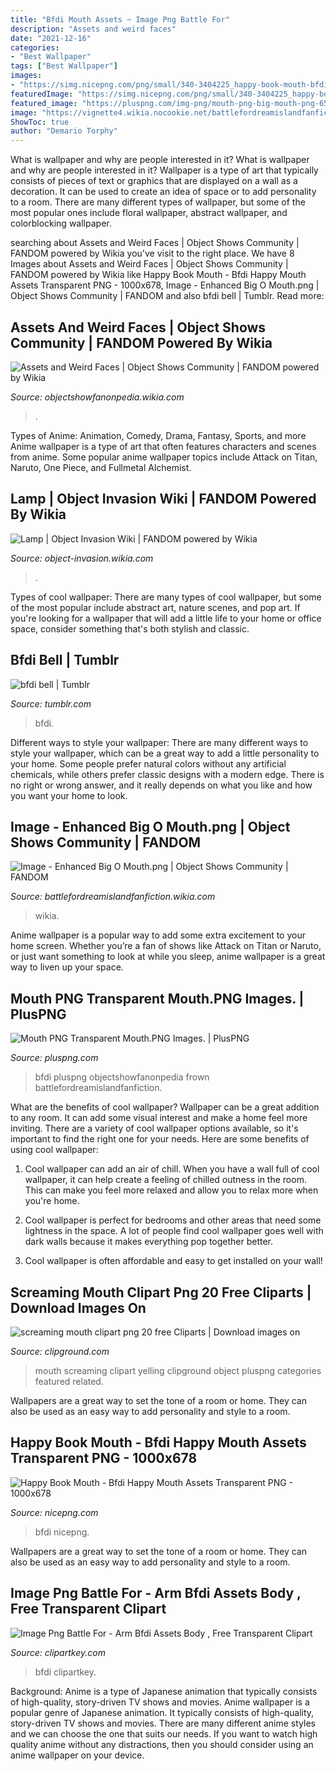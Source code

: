 ```yaml
---
title: "Bfdi Mouth Assets ~ Image Png Battle For"
description: "Assets and weird faces"
date: "2021-12-16"
categories:
- "Best Wallpaper"
tags: ["Best Wallpaper"]
images:
- "https://simg.nicepng.com/png/small/340-3404225_happy-book-mouth-bfdi-happy-mouth-assets.png"
featuredImage: "https://simg.nicepng.com/png/small/340-3404225_happy-book-mouth-bfdi-happy-mouth-assets.png"
featured_image: "https://pluspng.com/img-png/mouth-png-big-mouth-png-658.png"
image: "https://vignette4.wikia.nocookie.net/battlefordreamislandfanfiction/images/2/24/Enhanced_Big_O_Mouth.png/revision/latest?cb=20130104024223"
ShowToc: true
author: "Demario Torphy"
---
```



What is wallpaper and why are people interested in it?
What is wallpaper and why are people interested in it?
Wallpaper is a type of art that typically consists of pieces of text or graphics that are displayed on a wall as a decoration. It can be used to create an idea of space or to add personality to a room. There are many different types of wallpaper, but some of the most popular ones include floral wallpaper, abstract wallpaper, and colorblocking wallpaper.

	

		
searching about Assets and Weird Faces | Object Shows Community | FANDOM powered by Wikia you've visit to the right place. We have 8 Images about Assets and Weird Faces | Object Shows Community | FANDOM powered by Wikia like Happy Book Mouth - Bfdi Happy Mouth Assets Transparent PNG - 1000x678, Image - Enhanced Big O Mouth.png | Object Shows Community | FANDOM and also bfdi bell | Tumblr. Read more:
		
    
## Assets And Weird Faces | Object Shows Community | FANDOM Powered By Wikia

<img loading=lazy src="https://vignette.wikia.nocookie.net/battlefordreamislandfanfiction/images/2/2c/Angry_Mouth_Open.png/revision/latest?cb=20160227221845" onerror="this.onerror=null;this.src='https://tse4.mm.bing.net/th?id=OIP.20SY6aeQCTbmVdir6TgFUQHaFP&amp;pid=15.1';" alt="Assets and Weird Faces | Object Shows Community | FANDOM powered by Wikia">

_Source: objectshowfanonpedia.wikia.com_

>. 

	

Types of Anime: Animation, Comedy, Drama, Fantasy, Sports, and more
Anime wallpaper is a type of art that often features characters and scenes from anime. Some popular anime wallpaper topics include Attack on Titan, Naruto, One Piece, and Fullmetal Alchemist.

    
## Lamp | Object Invasion Wiki | FANDOM Powered By Wikia

<img loading=lazy src="https://vignette2.wikia.nocookie.net/object-invasion/images/3/37/Lamp.png/revision/latest?cb=20170127012746" onerror="this.onerror=null;this.src='https://tse2.mm.bing.net/th?id=OIP.tdSMMfcMRB99hXZRoei-7gHaPO&amp;pid=15.1';" alt="Lamp | Object Invasion Wiki | FANDOM powered by Wikia">

_Source: object-invasion.wikia.com_

>. 

	

Types of cool wallpaper:
There are many types of cool wallpaper, but some of the most popular include abstract art, nature scenes, and pop art. If you're looking for a wallpaper that will add a little life to your home or office space, consider something that's both stylish and classic.

    
## Bfdi Bell | Tumblr

<img loading=lazy src="https://78.media.tumblr.com/b6fbce134c3142693bd5c0aef58e69b0/tumblr_p5le12i2fo1wjztmvo2_500.gif" onerror="this.onerror=null;this.src='https://tse2.mm.bing.net/th?id=OIP.vKcAf64HlDlcN1DMau4FJwHaEK&amp;pid=15.1';" alt="bfdi bell | Tumblr">

_Source: tumblr.com_

>bfdi. 

	

Different ways to style your wallpaper:
There are many different ways to style your wallpaper, which can be a great way to add a little personality to your home. Some people prefer natural colors without any artificial chemicals, while others prefer classic designs with a modern edge. There is no right or wrong answer, and it really depends on what you like and how you want your home to look.

    
## Image - Enhanced Big O Mouth.png | Object Shows Community | FANDOM

<img loading=lazy src="https://vignette4.wikia.nocookie.net/battlefordreamislandfanfiction/images/2/24/Enhanced_Big_O_Mouth.png/revision/latest?cb=20130104024223" onerror="this.onerror=null;this.src='https://tse2.mm.bing.net/th?id=OIP.MlmRTqYFuGbUMxrbe1qMUQHaG9&amp;pid=15.1';" alt="Image - Enhanced Big O Mouth.png | Object Shows Community | FANDOM">

_Source: battlefordreamislandfanfiction.wikia.com_

>wikia. 

	

Anime wallpaper is a popular way to add some extra excitement to your home screen. Whether you’re a fan of shows like Attack on Titan or Naruto, or just want something to look at while you sleep, anime wallpaper is a great way to liven up your space.

    
## Mouth PNG Transparent Mouth.PNG Images. | PlusPNG

<img loading=lazy src="https://pluspng.com/img-png/mouth-png-big-mouth-png-658.png" onerror="this.onerror=null;this.src='https://tse3.mm.bing.net/th?id=OIP.EZ2W2h5j-BMyC2BKm_LOhQHaGq&amp;pid=15.1';" alt="Mouth PNG Transparent Mouth.PNG Images. | PlusPNG">

_Source: pluspng.com_

>bfdi pluspng objectshowfanonpedia frown battlefordreamislandfanfiction. 

	

What are the benefits of cool wallpaper?
Wallpaper can be a great addition to any room. It can add some visual interest and make a home feel more inviting. There are a variety of cool wallpaper options available, so it's important to find the right one for your needs. Here are some benefits of using cool wallpaper: 
1. Cool wallpaper can add an air of chill. When you have a wall full of cool wallpaper, it can help create a feeling of chilled outness in the room. This can make you feel more relaxed and allow you to relax more when you're home. 

2. Cool wallpaper is perfect for bedrooms and other areas that need some lightness in the space. A lot of people find cool wallpaper goes well with dark walls because it makes everything pop together better. 

3. Cool wallpaper is often affordable and easy to get installed on your wall!

    
## Screaming Mouth Clipart Png 20 Free Cliparts | Download Images On

<img loading=lazy src="https://clipground.com/images/screaming-mouth-clipart-png-14.png" onerror="this.onerror=null;this.src='https://tse4.mm.bing.net/th?id=OIP.-X-Tkmmjqf9VaB3sWnoL4AHaLG&amp;pid=15.1';" alt="screaming mouth clipart png 20 free Cliparts | Download images on">

_Source: clipground.com_

>mouth screaming clipart yelling clipground object pluspng categories featured related. 

	

Wallpapers are a great way to set the tone of a room or home. They can also be used as an easy way to add personality and style to a room.

    
## Happy Book Mouth - Bfdi Happy Mouth Assets Transparent PNG - 1000x678

<img loading=lazy src="https://simg.nicepng.com/png/small/340-3404225_happy-book-mouth-bfdi-happy-mouth-assets.png" onerror="this.onerror=null;this.src='https://tse4.mm.bing.net/th?id=OIP.UZ-IoMe6TTlHl8sxFchodQAAAA&amp;pid=15.1';" alt="Happy Book Mouth - Bfdi Happy Mouth Assets Transparent PNG - 1000x678">

_Source: nicepng.com_

>bfdi nicepng. 

	

Wallpapers are a great way to set the tone of a room or home. They can also be used as an easy way to add personality and style to a room.

    
## Image Png Battle For - Arm Bfdi Assets Body , Free Transparent Clipart

<img loading=lazy src="https://www.clipartkey.com/mpngs/m/215-2150724_image-png-battle-for-arm-bfdi-assets-body.png" onerror="this.onerror=null;this.src='https://tse2.mm.bing.net/th?id=OIP.-wW29IUnlDkaBe0WSN1YVAHaTY&amp;pid=15.1';" alt="Image Png Battle For - Arm Bfdi Assets Body , Free Transparent Clipart">

_Source: clipartkey.com_

>bfdi clipartkey. 

	

Background: Anime is a type of Japanese animation that typically consists of high-quality, story-driven TV shows and movies.
Anime wallpaper is a popular genre of Japanese animation. It typically consists of high-quality, story-driven TV shows and movies. There are many different anime styles and we can choose the one that suits our needs. If you want to watch high quality anime without any distractions, then you should consider using an anime wallpaper on your device.

